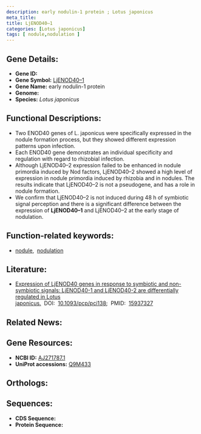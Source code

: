 ```yaml
---
description: early nodulin-1 protein ; Lotus japonicus
meta_title:
title: LjENOD40–1
categories: [Lotus japonicus]
tags: [ nodule,nodulation ]
---
```


## Gene Details:
- **Gene ID:** []()
- **Gene Symbol:** <u>LjENOD40–1</u>
- **Gene Name:** early nodulin-1 protein
- **Genome:** []()
- **Species:** *Lotus japonicus*

## Functional Descriptions:
   - Two ENOD40 genes of L. japonicus were specifically expressed in the nodule formation process, but they showed different expression patterns upon infection.
   - Each ENOD40 gene demonstrates an individual specificity and regulation with regard to rhizobial infection.
   - Although LjENOD40–2 expression failed to be enhanced in nodule primordia induced by Nod factors, LjENOD40–2 showed a high level of expression in nodule primordia induced by rhizobia and in nodules. The results indicate that LjENOD40–2 is not a pseudogene, and has a role in nodule formation.
   - We confirm that LjENOD40–2 is not induced during 48 h of symbiotic signal perception and there is a significant difference between the expression of **LjENOD40–1** and LjENOD40–2 at the early stage of nodulation.

## Function-related keywords:
   - [nodule](/tags/nodule/),&nbsp;&nbsp;[nodulation](/tags/nodulation/)

## Literature:
   - [Expression of LjENOD40 genes in response to symbiotic and non-symbiotic signals: LjENOD40-1 and LjENOD40-2 are differentially regulated in Lotus japonicus.](https://doi.org/10.1093/pcp/pci138)&nbsp;&nbsp;DOI:&nbsp;&nbsp;[10.1093/pcp/pci138](https://doi.org/10.1093/pcp/pci138);&nbsp;&nbsp;PMID:&nbsp;&nbsp;[15937327](https://pubmed.ncbi.nlm.nih.gov/15937327/)

## Related News:

## Gene Resources:
- **NCBI ID:**  [AJ271787.1](https://www.ncbi.nlm.nih.gov/gene/?term=AJ271787.1)
- **UniProt accessions:**  [Q9M433](https://www.uniprot.org/uniprotkb/Q9M433/entry)

## Orthologs:

## Sequences:
- **CDS Sequence:**
- **Protein Sequence:**
